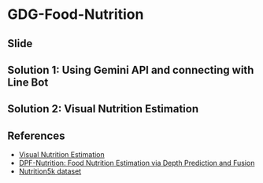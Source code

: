 # GDG-Food-Nutrition

## Slide

## Solution 1: Using Gemini API and connecting with Line Bot

## Solution 2: Visual Nutrition Estimation

## References

- [Visual Nutrition Estimation](https://github.com/fadhilmuh/nutrinet)
- [DPF-Nutrition: Food Nutrition Estimation via Depth Prediction and Fusion](https://doi.org/10.3390/foods12234293)
- [Nutrition5k dataset](https://github.com/google-research-datasets/Nutrition5k)